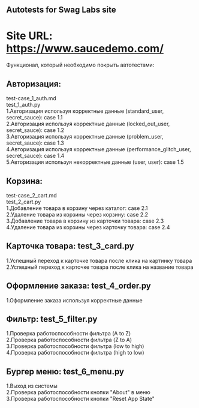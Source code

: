 ## Autotests for Swag Labs site  

# Site URL: https://www.saucedemo.com/  
Функционал, который необходимо покрыть автотестами:  
## Авторизация:  
test-case_1_auth.md  
test_1_auth.py  
1.Авторизация используя корректные данные (standard_user, secret_sauce): case 1.1  
2.Авторизация используя корректные данные (locked_out_user, secret_sauce): case 1.2  
3.Авторизация используя корректные данные (problem_user, secret_sauce): case 1.3  
4.Авторизация используя корректные данные (performance_glitch_user, secret_sauce): case 1.4  
5.Авторизация используя некорректные данные (user, user): case 1.5  
  
## Корзина:  
test-case_2_cart.md  
test_2_cart.py  
1.Добавление товара в корзину через каталог: case 2.1  
2.Удаление товара из корзины через корзину: case 2.2  
3.Добавление товара в корзину из карточки товара: case 2.3  
4.Удаление товара из корзины через карточку товара: case 2.4  
  
## Карточка товара: test_3_card.py  
1.Успешный переход к карточке товара после клика на картинку товара  
2.Успешный переход к карточке товара после клика на название товара  
  
## Оформление заказа: test_4_order.py  
1.Оформление заказа используя корректные данные  
  
## Фильтр: test_5_filter.py  
1.Проверка работоспособности фильтра (A to Z)  
2.Проверка работоспособности фильтра (Z to A)  
3.Проверка работоспособности фильтра (low to high)  
4.Проверка работоспособности фильтра (high to low)  
  
## Бургер меню: test_6_menu.py  
1.Выход из системы  
2.Проверка работоспособности кнопки "About" в меню  
3.Проверка работоспособности кнопки "Reset App State"  


